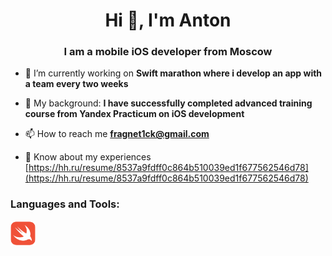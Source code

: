 <h1 align="center">Hi 👋, I'm Anton</h1>
<h3 align="center">I am a mobile iOS developer from Moscow</h3>

- 🔭 I’m currently working on **Swift marathon where i develop an app with a team every two weeks**

- 📱 My background: **I have successfully completed advanced training course from Yandex Practicum on iOS development**

- 📫 How to reach me **fragnet1ck@gmail.com**

- 📄 Know about my experiences [https://hh.ru/resume/8537a9fdff0c864b510039ed1f677562546d78](https://hh.ru/resume/8537a9fdff0c864b510039ed1f677562546d78)

<h3 align="left">Languages and Tools:</h3>
<p align="left"> <a href="https://developer.apple.com/swift/" target="_blank" rel="noreferrer"> <img src="https://raw.githubusercontent.com/devicons/devicon/master/icons/swift/swift-original.svg" alt="swift" width="40" height="40"/> </a> </p>
